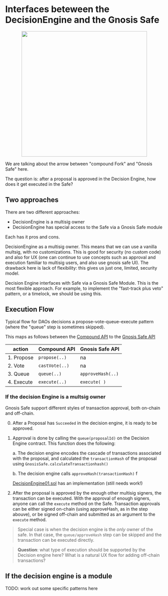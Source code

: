 # Interfaces beteween the DecisionEngine and the Gnosis Safe

<p align="center">
<img src="https://user-images.githubusercontent.com/1306173/112619224-596b3900-8e27-11eb-95dd-04aa60c12b99.png" height="400" align="center">
</p>

We are talking about the arrow between "compound Fork" and "Gnosis Safe" here.

The question is: after a proposal is approved in the Decision Engine, how does it get executed in the Safe?

## Two approaches

There are two different approaches:

- DecisionEngine is a multisig owner
- DecisionEngine has special access to the Safe via a Gnosis Safe module

Each has it pros and cons.

DecisionEngine as a multisig owner. This means that we can use a vanilla multsig, with no customizations. This is good for security (no custom code) and also for UX (one can continue to use concepts such as approval and execution familiar to multisig users, and also use gnosis safe UI). The drawback here is lack of flexibility: this gives us just one, limited, security model.

Decision Engine interfaces with Safe via a Gnosis Safe Module. This is the most flexible approach. For example, to implement the "fast-track plus veto" pattern, or a timelock, we should be using this.

## Execution Flow

Typical flow for DAOs decisions a propose-vote-queue-execute pattern (where the "queue" step is sometimes skipped).

This maps as follows between the
[Compound API](../contracts/interfaces/ICompoundDecisionEngine.sol)
to the
[Gnosis Safe API](../contracts/interfaces/IGnosisSafe.sol)

| action     | Compound API   | Gnosis Safe API   |
| ---------- | -------------- | ----------------- |
| 1. Propose | `propose(..)`  | na                |
| 2. Vote    | `castVote(..)` | na                |
| 3. Queue   | `queue(..)`    | `approveHash(..)` |
| 4. Execute | `execute(..)`  | `execute( )`      |

### If the decision Engine is a multsig owner

Gnosis Safe support different styles of transaction approval, both on-chain and off-chain.

0. After a Proposal has `Succeeded` in the decision engine, it is ready to be approved.

1. Approval is done by calling the `queue(proposalId)` on the Decision Engine contract. This function does the following:

   a. The decision engine encodes the cascade of transactions associated with the proposal, and calculated the `transactionHash` of the proposal using `GnosisSafe.calculateTransactionhash()`

   b. The decision engine calls `approveHash(transactionHash)` f

   [DecisionEngine01.sol](../contracts/DecisionEngine01.sol) has an implementation (still needs work!)

2. After the proposal is approved by the enough other multisig signers, the transaction can be executed. With the approval of enough signers, anyone can call the `execute` method on the Safe. Transaction approvals can be either signed on-chain (using approveHash, as in the step abouve), or be signed off-chain and submitted as an argument to the `execute` method.

> Special case is when the decision engine is the _only_ owner of the safe. In that case, the `queue/approveHash` step can be skipped and the transaction can be executed directly.

> **Question**: what type of execution should be supported by the Decision engine here? What is a natural UX flow for adding off-chain transactions?

## If the decision engine is a module

TODO: work out some specific patterns here

